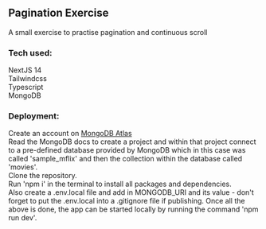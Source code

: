 ## Pagination Exercise

A small exercise to practise pagination and continuous scroll

### Tech used: ###
NextJS 14  
Tailwindcss  
Typescript  
MongoDB  

### Deployment: ###
Create an account on [MongoDB Atlas](https://www.mongodb.com/atlas)  
Read the MongoDB docs to create a project and within that project connect to a pre-defined database provided by MongoDB which in this case was called 'sample_mflix' and then the collection within the database called 'movies'.  
Clone the repository.  
Run 'npm i' in the terminal to install all packages and dependencies.  
Also create a .env.local file and add in MONGODB_URI and its value - don't forget to put the .env.local into a .gitignore file if publishing.
Once all the above is done, the app can be started locally by running the command 'npm run dev'.  


